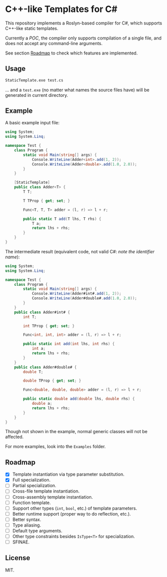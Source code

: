 # C++-like Templates for C#

This repository implements a Roslyn-based compiler for C#,
which supports C++-like static templates.

Currently a *POC*, the compiler only supports compilation of a single file,
and does not accept any command-line arguments.

See section [Roadmap](#roadmap) to check which features are implemented.

## Usage

```cmd
StaticTemplate.exe test.cs
```

... and a `test.exe` (no matter what names the source files have) will be generated in current directory.

## Example

A basic example input file:

```csharp
using System;
using System.Linq;

namespace Test {
    class Program {
        static void Main(string[] args) {
            Console.WriteLine(Adder<int>.add(1, 2));
            Console.WriteLine(Adder<double>.add(1.0, 2.0));
        }
    }

    [StaticTemplate]
    public class Adder<T> {
        T T;

        T TProp { get; set; }

        Func<T, T, T> adder = (l, r) => l + r;

        public static T add(T lhs, T rhs) {
            T a;
            return lhs + rhs;
        }
    }
}

```

The intermediate result (equivalent code, not valid C#: *note the identifier name*):

```csharp
using System;
using System.Linq;

namespace Test {
    class Program {
        static void Main(string[] args) {
            Console.WriteLine(Adder#int#.add(1, 2));
            Console.WriteLine(Adder#double#.add(1.0, 2.0));
        }
    }
    public class Adder#int# {
        int T;

        int TProp { get; set; }

        Func<int, int, int> adder = (l, r) => l + r;

        public static int add(int lhs, int rhs) {
            int a;
            return lhs + rhs;
        }
    }
    public class Adder#double# {
        double T;

        double TProp { get; set; }

        Func<double, double, double> adder = (l, r) => l + r;

        public static double add(double lhs, double rhs) {
            double a;
            return lhs + rhs;
        }
    }
}
```

Though not shown in the example,
normal generic classes will not be affected.

For more examples, look into the `Examples` folder.

## Roadmap

* [x] Template instantiation via type parameter substitution.
* [x] Full specialization.
* [ ] Partial specialization.
* [ ] Cross-file template instantiation.
* [ ] Cross-assembly template instantiation.
* [ ] Function template.
* [ ] Support other types (`int`, `bool`, etc.) of template parameters.
* [ ] Better runtime support (proper way to do reflection, etc.).
* [ ] Better syntax.
* [ ] Type aliasing.
* [ ] Default type arguments.
* [ ] Other type constraints besides `IsType<T>` for specialization.
* [ ] SFINAE.

## License

MIT.
